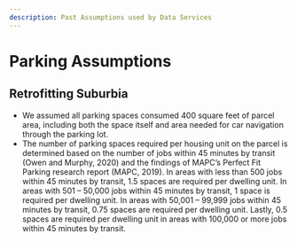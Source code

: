 ```yaml
---
description: Past Assumptions used by Data Services
---
```


# Parking Assumptions

## Retrofitting Suburbia

* We assumed all parking spaces consumed 400 square feet of parcel area, including both the space itself and area needed for car navigation through the parking lot.
* The number of parking spaces required per housing unit on the parcel is determined based on the number of jobs within 45 minutes by transit (Owen and Murphy, 2020) and the findings of MAPC’s Perfect Fit Parking research report (MAPC, 2019). In areas with less than 500 jobs within 45 minutes by transit, 1.5 spaces are required per dwelling unit. In areas with 501 – 50,000 jobs within 45 minutes by transit, 1 space is required per dwelling unit. In areas with 50,001 – 99,999 jobs within 45 minutes by transit, 0.75 spaces are required per dwelling unit. Lastly, 0.5 spaces are required per dwelling unit in areas with 100,000 or more jobs within 45 minutes by transit.
